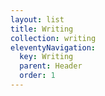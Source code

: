 ```yaml
---
layout: list
title: Writing
collection: writing
eleventyNavigation:
  key: Writing
  parent: Header
  order: 1
---
```

